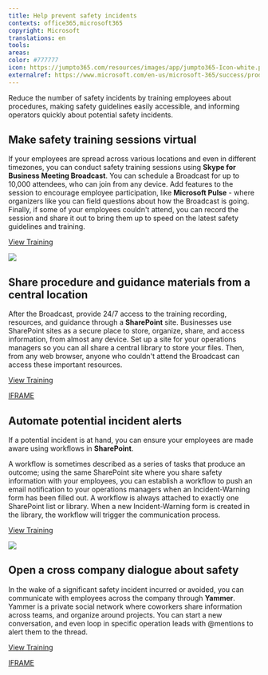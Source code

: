 ```yaml
---
title: Help prevent safety incidents
contexts: office365,microsoft365
copyright: Microsoft
translations: en
tools: 
areas: 
color: #777777
icon: https://jumpto365.com/resources/images/app/jumpto365-Icon-white.png
externalref: https://www.microsoft.com/en-us/microsoft-365/success/productivitylibrary/help-prevent-safety-incidents
---
```

Reduce the number of safety incidents by training employees about procedures, making safety guidelines easily accessible, and informing operators quickly about potential safety incidents.


## Make safety training sessions virtual

If your employees are spread across various locations and even in different timezones, you can conduct safety training sessions using **Skype for Business Meeting Broadcast**. You can schedule a Broadcast for up to 10,000 attendees, who can join from any device. Add features to the session to encourage employee participation, like **Microsoft Pulse** \- where organizers like you can field questions about how the Broadcast is going. Finally, if some of your employees couldn't attend, you can record the session and share it out to bring them up to speed on the latest safety guidelines and training.

[View Training](https://support.office.com/en-us/article/Manage-a-Skype-Meeting-Broadcast-event-c7b98cbe-d168-4cf4-b87f-867707b25811?ui=en-US&rs=en-US&ad=US)

![](http://img-prod-cms-rt-microsoft-com.akamaized.net/cms/api/am/imageFileData/RE1NZAu?ver=23c3)

## Share procedure and guidance materials from a central location

After the Broadcast, provide 24/7 access to the training recording, resources, and guidance through a **SharePoint** site. Businesses use SharePoint sites as a secure place to store, organize, share, and access information, from almost any device. Set up a site for your operations managers so you can all share a central library to store your files. Then, from any web browser, anyone who couldn't attend the Broadcast can access these important resources.

[View Training](https://support.office.com/en-US/article/Get-started-with-SharePoint-909ec2f0-05c8-4e92-8ad3-3f8b0b6cf261)

[IFRAME](https://www.microsoft.com/en-us/videoplayer/embed/RE1UCma)

## Automate potential incident alerts

If a potential incident is at hand, you can ensure your employees are made aware using workflows in **SharePoint**.

A workflow is sometimes described as a series of tasks that produce an outcome; using the same SharePoint site where you share safety information with your employees, you can establish a workflow to push an email notification to your operations managers when an Incident-Warning form has been filled out. A workflow is always attached to exactly one SharePoint list or library. When a new Incident-Warning form is created in the library, the workflow will trigger the communication process.

[View Training](https://support.office.com/en-US/article/Overview-of-workflows-included-with-SharePoint-D74FCCEB-3A64-40FB-9904-CC33CA49DA56)

![](http://img-prod-cms-rt-microsoft-com.akamaized.net/cms/api/am/imageFileData/RE1NZC1?ver=888a)

## Open a cross company dialogue about safety

In the wake of a significant safety incident incurred or avoided, you can communicate with employees across the company through **Yammer**. Yammer is a private social network where coworkers share information across teams, and organize around projects. You can start a new conversation, and even loop in specific operation leads with @mentions to alert them to the thread.

[View Training](https://support.office.com/en-US/article/Say-hello-to-Yammer-02ac514e-cf1d-4060-9cde-6038ca812ede)

[IFRAME](https://www.microsoft.com/en-us/videoplayer/embed/RE1TMj8)

